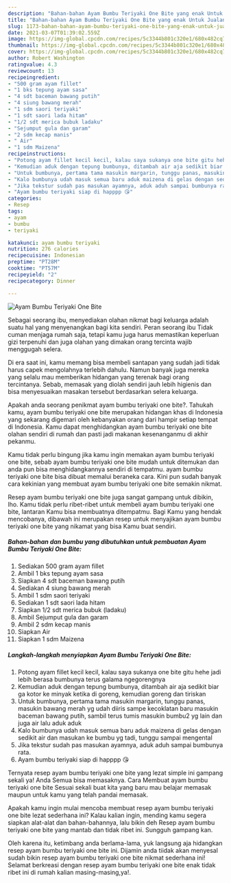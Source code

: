 ```yaml
---
description: "Bahan-bahan Ayam Bumbu Teriyaki One Bite yang enak Untuk Jualan"
title: "Bahan-bahan Ayam Bumbu Teriyaki One Bite yang enak Untuk Jualan"
slug: 1173-bahan-bahan-ayam-bumbu-teriyaki-one-bite-yang-enak-untuk-jualan
date: 2021-03-07T01:39:02.559Z
image: https://img-global.cpcdn.com/recipes/5c3344b801c320e1/680x482cq70/ayam-bumbu-teriyaki-one-bite-foto-resep-utama.jpg
thumbnail: https://img-global.cpcdn.com/recipes/5c3344b801c320e1/680x482cq70/ayam-bumbu-teriyaki-one-bite-foto-resep-utama.jpg
cover: https://img-global.cpcdn.com/recipes/5c3344b801c320e1/680x482cq70/ayam-bumbu-teriyaki-one-bite-foto-resep-utama.jpg
author: Robert Washington
ratingvalue: 4.3
reviewcount: 13
recipeingredient:
- "500 gram ayam fillet"
- "1 bks tepung ayam sasa"
- "4 sdt baceman bawang putih"
- "4 siung bawang merah"
- "1 sdm saori teriyaki"
- "1 sdt saori lada hitam"
- "1/2 sdt merica bubuk ladaku"
- "Sejumput gula dan garam"
- "2 sdm kecap manis"
- " Air"
- "1 sdm Maizena"
recipeinstructions:
- "Potong ayam fillet kecil kecil, kalau saya sukanya one bite gitu hehe jadi lebih berasa bumbunya terus galama ngegorengnya"
- "Kemudian aduk dengan tepung bumbunya, ditambah air aja sedikit biar ga kotor ke minyak ketika di goreng, kemudian goreng dan tiriskan"
- "Untuk bumbunya, pertama tama masukin margarin, tunggu panas, masukin bawang merah yg udah diiris sampe kecoklatan baru masukin baceman bawang putih, sambil terus tumis masukin bumbu2 yg lain dan juga air lalu aduk aduk"
- "Kalo bumbunya udah masuk semua baru aduk maizena di gelas dengan sedikit air dan masukan ke bumbu yg tadi, tunggu sampai mengental"
- "Jika tekstur sudah pas masukan ayamnya, aduk aduh sampai bumbunya rata."
- "Ayam bumbu teriyaki siap di happpp 😘"
categories:
- Resep
tags:
- ayam
- bumbu
- teriyaki

katakunci: ayam bumbu teriyaki 
nutrition: 276 calories
recipecuisine: Indonesian
preptime: "PT28M"
cooktime: "PT57M"
recipeyield: "2"
recipecategory: Dinner

---
```



![Ayam Bumbu Teriyaki One Bite](https://img-global.cpcdn.com/recipes/5c3344b801c320e1/680x482cq70/ayam-bumbu-teriyaki-one-bite-foto-resep-utama.jpg)

Sebagai seorang ibu, menyediakan olahan nikmat bagi keluarga adalah suatu hal yang menyenangkan bagi kita sendiri. Peran seorang ibu Tidak cuman menjaga rumah saja, tetapi kamu juga harus memastikan keperluan gizi terpenuhi dan juga olahan yang dimakan orang tercinta wajib menggugah selera.

Di era  saat ini, kamu memang bisa membeli santapan yang sudah jadi tidak harus capek mengolahnya terlebih dahulu. Namun banyak juga mereka yang selalu mau memberikan hidangan yang terenak bagi orang tercintanya. Sebab, memasak yang diolah sendiri jauh lebih higienis dan bisa menyesuaikan masakan tersebut berdasarkan selera keluarga. 



Apakah anda seorang penikmat ayam bumbu teriyaki one bite?. Tahukah kamu, ayam bumbu teriyaki one bite merupakan hidangan khas di Indonesia yang sekarang digemari oleh kebanyakan orang dari hampir setiap tempat di Indonesia. Kamu dapat menghidangkan ayam bumbu teriyaki one bite olahan sendiri di rumah dan pasti jadi makanan kesenanganmu di akhir pekanmu.

Kamu tidak perlu bingung jika kamu ingin memakan ayam bumbu teriyaki one bite, sebab ayam bumbu teriyaki one bite mudah untuk ditemukan dan anda pun bisa menghidangkannya sendiri di tempatmu. ayam bumbu teriyaki one bite bisa dibuat memalui beraneka cara. Kini pun sudah banyak cara kekinian yang membuat ayam bumbu teriyaki one bite semakin nikmat.

Resep ayam bumbu teriyaki one bite juga sangat gampang untuk dibikin, lho. Kamu tidak perlu ribet-ribet untuk membeli ayam bumbu teriyaki one bite, lantaran Kamu bisa membuatnya ditempatmu. Bagi Kamu yang hendak mencobanya, dibawah ini merupakan resep untuk menyajikan ayam bumbu teriyaki one bite yang nikamat yang bisa Kamu buat sendiri.

<!--inarticleads1-->

##### Bahan-bahan dan bumbu yang dibutuhkan untuk pembuatan Ayam Bumbu Teriyaki One Bite:

1. Sediakan 500 gram ayam fillet
1. Ambil 1 bks tepung ayam sasa
1. Siapkan 4 sdt baceman bawang putih
1. Sediakan 4 siung bawang merah
1. Ambil 1 sdm saori teriyaki
1. Sediakan 1 sdt saori lada hitam
1. Siapkan 1/2 sdt merica bubuk (ladaku)
1. Ambil Sejumput gula dan garam
1. Ambil 2 sdm kecap manis
1. Siapkan  Air
1. Siapkan 1 sdm Maizena




<!--inarticleads2-->

##### Langkah-langkah menyiapkan Ayam Bumbu Teriyaki One Bite:

1. Potong ayam fillet kecil kecil, kalau saya sukanya one bite gitu hehe jadi lebih berasa bumbunya terus galama ngegorengnya
1. Kemudian aduk dengan tepung bumbunya, ditambah air aja sedikit biar ga kotor ke minyak ketika di goreng, kemudian goreng dan tiriskan
1. Untuk bumbunya, pertama tama masukin margarin, tunggu panas, masukin bawang merah yg udah diiris sampe kecoklatan baru masukin baceman bawang putih, sambil terus tumis masukin bumbu2 yg lain dan juga air lalu aduk aduk
1. Kalo bumbunya udah masuk semua baru aduk maizena di gelas dengan sedikit air dan masukan ke bumbu yg tadi, tunggu sampai mengental
1. Jika tekstur sudah pas masukan ayamnya, aduk aduh sampai bumbunya rata.
1. Ayam bumbu teriyaki siap di happpp 😘




Ternyata resep ayam bumbu teriyaki one bite yang lezat simple ini gampang sekali ya! Anda Semua bisa memasaknya. Cara Membuat ayam bumbu teriyaki one bite Sesuai sekali buat kita yang baru mau belajar memasak maupun untuk kamu yang telah pandai memasak.

Apakah kamu ingin mulai mencoba membuat resep ayam bumbu teriyaki one bite lezat sederhana ini? Kalau kalian ingin, mending kamu segera siapkan alat-alat dan bahan-bahannya, lalu bikin deh Resep ayam bumbu teriyaki one bite yang mantab dan tidak ribet ini. Sungguh gampang kan. 

Oleh karena itu, ketimbang anda berlama-lama, yuk langsung aja hidangkan resep ayam bumbu teriyaki one bite ini. Dijamin anda tiidak akan menyesal sudah bikin resep ayam bumbu teriyaki one bite nikmat sederhana ini! Selamat berkreasi dengan resep ayam bumbu teriyaki one bite enak tidak ribet ini di rumah kalian masing-masing,ya!.

